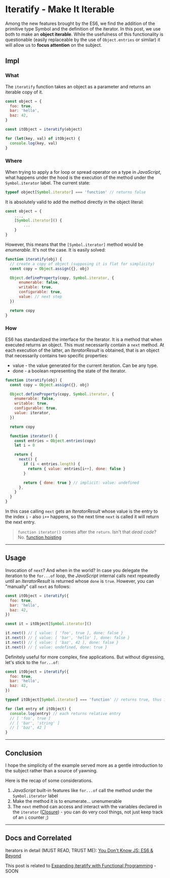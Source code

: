 # Iteratify - Make It Iterable

Among the new features brought by the ES6, we find the addition of the primitive type Symbol and the definition of the iterator.
In this post, we use both to make an **object iterable**. While the usefulness of this functionality is questionable (easily replaceable by the use of `Object.entries` or similar) it will allow us to **focus attention** on the subject.

## Impl

### What

The `iteratify` function takes an object as a parameter and returns an iterable copy of it.

```js
const object = {
  foo: true,
  bar: 'hello',
  baz: 42,
}

const itObject = iteratify(object)

for (let(key, val) of itObject) {
  console.log(key, val)
}
```

### Where

When trying to apply a for loop or spread operator on a type in _JavaScript_, what happens under the hood is the execution of the method under the `Symbol.iterator` label. The current state:

```js
typeof object[Symbol.iterator] === 'function' // returns false
```

It is absolutely valid to add the method directly in the object literal:

```js
const object = {
    ...,
    [Symbol.iterator]() {
        ...
    }
}
```

However, this means that the `[Symbol.iterator]` method would be _enumerable_. It's not the case. It is easily solved:

```js
function iteratify(obj) {
  // create a copy of object (supposing it is flat for simplicity)
  const copy = Object.assign({}, obj)

  Object.defineProperty(copy, Symbol.iterator, {
      enumerable: false,
      writable: true,
      configurable: true,
      value: // next step
  })

  return copy
}
```

### How

ES6 has standardized the interface for the Iterator. It is a method that when executed returns an object. This must necessarily contain a `next` method. At each execution of the latter, an _IteratorResult_ is obtained, that is an object that necessarily contains two specific properties:

- value - the value generated for the current iteration. Can be any type.
- done - a boolean representing the state of the iterator.

```js
function iteratify(obj) {
  const copy = Object.assign({}, obj)

  Object.defineProperty(copy, Symbol.iterator, {
    enumerable: false,
    writable: true,
    configurable: true,
    value: iterator,
  })

  return copy

  function iterator() {
    const entries = Object.entries(copy)
    let i = 0

    return {
      next() {
        if (i < entries.length) {
          return { value: entries[i++], done: false }
        }

        return { done: true } // implicit: value: undefined
      },
    }
  }
}
```

In this case calling `next` gets an _IteratorResult_ whose value is the entry to the index `i` - also `i++` happens, so the next time `next` is called it will return the next entry.

> `function iterator()` comes after the `return`. Isn't that _dead code_?
> No. [function hoisting](https://github.com/getify/You-Dont-Know-JS/blob/2nd-ed/scope-closures/ch5.md#hoisting-declaration-vs-expression)

---

## Usage

Invocation of `next`? And when in the world?
In case you delegate the iteration to the `for...of` loop, the _JavaScript_ internal calls next repeatedly until an _IteratorResult_ is returned whose `done` is `true`. However, you can "manually" call `next` as follows:

```js
const itObject = iteratify({
  foo: true,
  bar: 'hello',
  baz: 42,
})

const it = itObject[Symbol.iterator]()

it.next() // { value: [ 'foo', true ], done: false }
it.next() // { value: [ 'bar', 'hello' ], done: false }
it.next() // { value: [ 'baz', 42 ], done: false }
it.next() // { value: undefined, done: true }
```

Definitely useful for more complex, fine applications. But without digressing, let's stick to the `for...of`:

```js
const itObject = iteratify({
  foo: true,
  bar: 'hello',
  baz: 42,
})

typeof itObject[Symbol.iterator] === 'function' // returns true, thus is iterable

for (let entry of itObject) {
  console.log(entry) // each returns relative entry
  // [ 'foo', true ]
  // [ 'bar', 'string' ]
  // [ 'baz', 42 ]
}
```

---

## Conclusion

I hope the simplicity of the example served more as a gentle introduction to the subject rather than a source of yawning.

Here is the recap of some considerations.

1. _JavaScript_ built-in features like `for...of` call the method under the `Symbol.iterator` label
2. Make the method it is to enumerate... unenumerable
3. The `next` method can access and interact with the variables declared in the `iterator` ([Closure](https://github.com/getify/You-Dont-Know-JS/blob/2nd-ed/scope-closures/README.md)) - you can do very cool things, not just keep track of an `i` counter ;)

---

## Docs and Correlated

Iterators in detail (MUST READ, TRUST ME): [You Don't Know JS: ES6 & Beyond](https://github.com/getify/You-Dont-Know-JS/blob/1st-ed/es6%20%26%20beyond/ch3.md)

This post is related to [Expanding iteratify with Functional Programming](#) - SOON

